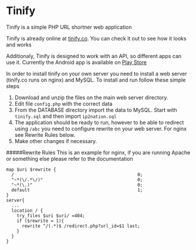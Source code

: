 # Tinify
Tinify is a simple PHP URL shortner web application

Tinify is already online at [tinify.co](https://tinify.co). You can check it out to see how it looks and works

Additionaly, Tinify is designed to work with an API, so different apps can use it. Currently the Android app is available on [Play Store](https://play.google.com/store/apps/details?id=co.tinify.app)

In order to install tinify on your own server you need to install a web server (tinify.co runs on nginx) and MySQL.
To install and run follow these simple steps

1. Download and unzip the files on the main web server directory.
2. Edit file `config.php` with the correct data
3. From the DATABASE directory import the data to MySQL. Start with `tinify.sql` and then import `ip2nation.sql`
4. The application should be ready to run, however to be able to redirect using `/abc` you need to configure rewrite on your web server. For nginx see Rewrite Rules below.
5. Make other changes if necessary.

#####Rewrite Rules
This is an example for nginx, if you are running Apache or something else please refer to the documentation 
```
map $uri $rewrite {
  /                                               0;
  "~*(\/.*\/)"                                    0;
  "~*(\.)"                                        0;
  default                                         1;
}
server{
  ...
  location / {
    try_files $uri $uri/ =404;
    if ($rewrite = 1){
      rewrite ^/(.*)$ /redirect.php?url_id=$1 last;
    }
  }
}
```
